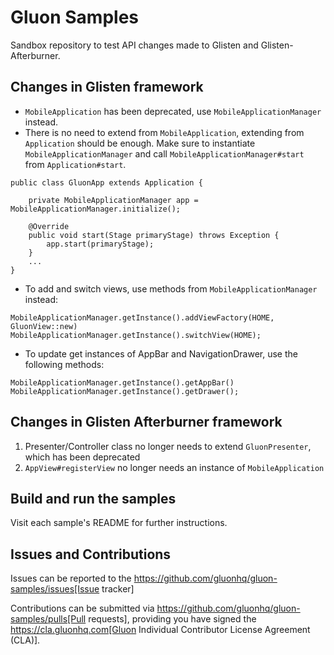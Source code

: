 # Gluon Samples

Sandbox repository to test API changes made to Glisten and Glisten-Afterburner.

## Changes in Glisten framework

* `MobileApplication` has been deprecated, use `MobileApplicationManager` instead.
* There is no need to extend from `MobileApplication`, extending from `Application` should be enough.
 Make sure to instantiate `MobileApplicationManager` and call `MobileApplicationManager#start` from `Application#start`.

```
public class GluonApp extends Application {

    private MobileApplicationManager app = MobileApplicationManager.initialize();

    @Override
    public void start(Stage primaryStage) throws Exception {
        app.start(primaryStage);
    }
    ...
}
```

* To add and switch views, use methods from `MobileApplicationManager` instead:

```
MobileApplicationManager.getInstance().addViewFactory(HOME, GluonView::new)
MobileApplicationManager.getInstance().switchView(HOME);
```

* To update get instances of AppBar and NavigationDrawer, use the following methods:

```
MobileApplicationManager.getInstance().getAppBar()
MobileApplicationManager.getInstance().getDrawer();
```

## Changes in Glisten Afterburner framework

1. Presenter/Controller class no longer needs to extend `GluonPresenter`, which has been deprecated
2. `AppView#registerView` no longer needs an instance of `MobileApplication`

## Build and run the samples

Visit each sample's README for further instructions.

## Issues and Contributions

Issues can be reported to the https://github.com/gluonhq/gluon-samples/issues[Issue tracker]

Contributions can be submitted via https://github.com/gluonhq/gluon-samples/pulls[Pull requests],
providing you have signed the https://cla.gluonhq.com[Gluon Individual Contributor License Agreement (CLA)].
